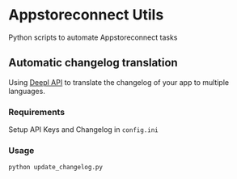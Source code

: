 # Appstoreconnect Utils

Python scripts to automate Appstoreconnect tasks

## Automatic changelog translation

Using [Deepl API](https://www.deepl.com/docs-api) to translate the changelog of your app to multiple languages.

### Requirements

Setup API Keys and Changelog in `config.ini`

### Usage

```bash
python update_changelog.py

